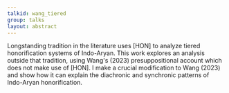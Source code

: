 ```yaml
---
talkid: wang_tiered
group: talks
layout: abstract
---
```


Longstanding tradition in the literature uses \[HON\] to analyze tiered honorification systems of Indo-Aryan. This work explores an analysis outside that tradition, using Wang's (2023) presuppositional account which does not make use of \[HON\]. I make a crucial modification to Wang (2023) and show how it can explain the diachronic and synchronic patterns of Indo-Aryan honorification. 